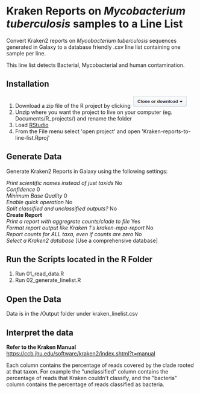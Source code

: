 # Kraken Reports on *Mycobacterium tuberculosis* samples to a Line List

Convert Kraken2 reports on *Mycobacterium tuberculosis* sequences generated in Galaxy to a database friendly .csv line list containing one sample per line. 

This line list detects Bacterial, Mycobacterial and human contamination.

## Installation

1. Download a zip file of the R project by clicking ![](https://raw.githubusercontent.com/TheZetner/picturehosting/master/clone-or-download.png)  
2. Unzip where you want the project to live on your computer (eg. Documents/R_projects/) and rename the folder  
3. Load [RStudio](https://www.rstudio.com/)   
4. From the File menu select 'open project' and open 'Kraken-reports-to-line-list.Rproj'

## Generate Data

Generate Kraken2 Reports in Galaxy using the following settings:  

*Print scientific names instead of just taxids*  No  
*Confidence* 0  
*Minimum Base Quality* 0  
*Enable quick operation* No  
*Split classified and unclassified outputs?* No  
**Create Report**  
*Print a report with aggregrate counts/clade to file* Yes  
*Format report output like Kraken 1's kraken-mpa-report* No  
*Report counts for ALL taxa, even if counts are zero* No  
*Select a Kraken2 database* [Use a comprehensive database]

## Run the Scripts located in the R Folder
1. Run 01_read_data.R  
2. Run 02_generate_linelist.R

## Open the Data

Data is in the /Output folder under kraken_linelist.csv

## Interpret the data

**Refer to the Kraken Manual**
https://ccb.jhu.edu/software/kraken2/index.shtml?t=manual

Each column contains the percentage of reads covered by the clade rooted at that taxon. For example the "unclassified" column contains the percentage of reads that Kraken couldn't classify, and the "bacteria" column contains the percentage of reads classified as bacteria. 

 